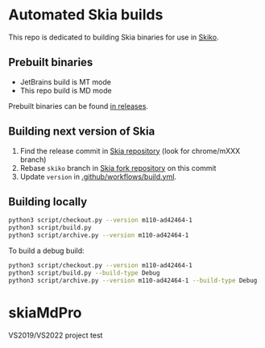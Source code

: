# Automated Skia builds

This repo is dedicated to building Skia binaries for use in [Skiko](https://github.com/JetBrains/skiko).

## Prebuilt binaries

- JetBrains build is MT mode
- This repo build is MD mode

Prebuilt binaries can be found [in releases](https://github.com/programClown/skia-pack/releases).

## Building next version of Skia

1. Find the release commit in [Skia repository](https://github.com/google/skia) (look for chrome/mXXX branch)
2. Rebase `skiko` branch in [Skia fork repository](https://github.com/JetBrains/skia) on this commit
3. Update `version` in [.github/workflows/build.yml](https://github.com/programClown/skia-pack/blob/master/.github/workflows/build.yml).

## Building locally

```sh
python3 script/checkout.py --version m110-ad42464-1
python3 script/build.py
python3 script/archive.py --version m110-ad42464-1
```

To build a debug build:

```sh
python3 script/checkout.py --version m110-ad42464-1
python3 script/build.py --build-type Debug
python3 script/archive.py --version m110-ad42464-1 --build-type Debug
```

# skiaMdPro

VS2019/VS2022 project test